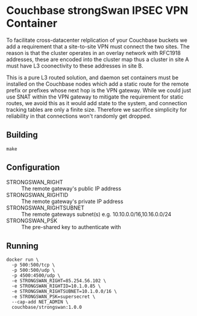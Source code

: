 # Couchbase strongSwan IPSEC VPN Container

To facilitate cross-datacenter relplication of your Couchbase buckets we add a requirement that a site-to-site VPN must connect the two sites.  The reason is that the cluster operates in an overlay network with RFC1918 addresses, these are encoded into the cluster map thus a cluster in site A must have L3 coonectivity to these addresses in site B.

This is a pure L3 routed solution, and daemon set containers must be installed on the Couchbase nodes which add a static route for the remote prefix or prefixes whose next hop is the VPN gateway.  While we could just use SNAT within the VPN gateway to mitigate the requirement for static routes, we avoid this as it would add state to the system, and connection tracking tables are only a finite size.  Therefore we sacrifice simplicity for reliability in that connections won't randomly get dropped.

## Building

    make

## Configuration

<dl>
  <dt>STRONGSWAN_RIGHT</dt>
  <dd>The remote gateway's public IP address</dd>

  <dt>STRONGSWAN_RIGHTID</dt>
  <dd>The remote gateway's private IP address</dd>

  <dt>STRONGSWAN_RIGHTSUBNET</dt>
  <dd>The remote gateways subnet(s) e.g. 10.10.0.0/16,10.16.0.0/24</dd>

  <dt>STRONGSWAN_PSK</dt>
  <dd>The pre-shared key to authenticate with</dd>
</dl>

## Running

    docker run \
      -p 500:500/tcp \
      -p 500:500/udp \
      -p 4500:4500/udp \
      -e STRONGSWAN_RIGHT=85.254.56.102 \
      -e STRONGSWAN_RIGHTID=10.1.0.85 \
      -e STRONGSWAN_RIGHTSUBNET=10.1.0.0/16 \
      -e STRONGSWAN_PSK=supersecret \
      --cap-add NET_ADMIN \
      couchbase/strongswan:1.0.0
